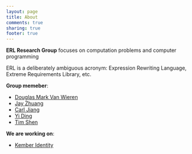 ```yaml
---
layout: page
title: About
comments: true
sharing: true
footer: true
---
```


<p><strong>ERL Research Group</strong> focuses on computation problems and computer programming</p>
<p>ERL is a deliberately ambiguous acronym: Expression Rewriting Language, Extreme Requirements Library, etc.</p>
<p><strong>Group memeber</strong>:</p>
<ul>
	<li><a href="/doug">Douglas Mark Van Wieren</a></li>
	<li><a href="/jay">Jay Zhuang</a></li>
	<li><a href="/carl">Carl Jiang</a></li>
	<li><a href="/yi">Yi Ding</a></li>
	<li><a href="/tim">Tim Shen</a></li>
</ul>
<p><strong>We are working on</strong>:</p>
<ul>
	<li><a href="http://elliottkember.com/kember_identity.html" target="_blank">Kember Identity</a></li>
</ul>
